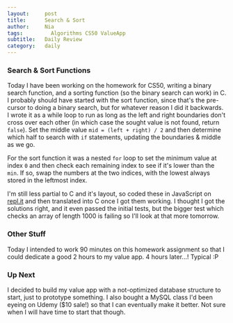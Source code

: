 ```yaml
---
layout:     post
title:      Search & Sort
author:     Nia
tags: 		  Algorithms CS50 ValueApp
subtitle:  	Daily Review
category:   daily
---
```


### Search & Sort Functions

Today I have been working on the homework for CS50, writing a binary search function, and a sorting function (so the binary search can work) in C. I probably should have started with the sort function, since that's the pre-cursor to doing a binary search, but for whatever reason I did it backwards. I wrote it as a while loop to run as long as the left and right boundaries don't cross over each other (in which case the sought value is not found, return `false`). Set the middle value `mid = (left + right) / 2` and then determine which half to search with `if` statements, updating the boundaries & middle as we go.

For the sort function it was a nested `for` loop to set the minimum value at index `0` and then check each remaining index to see if it's lower than the `min`. If so, swap the numbers at the two indices, with the lowest always stored in the leftmost index.

I'm still less partial to C and it's layout, so coded these in JavaScript on [repl.it](https://repl.it/) and then translated into C once I got them working. I thought I got the solutions right, and it even passed the initial tests, but the bigger test which checks an array of length 1000 is failing so I'll look at that more tomorrow.

### Other Stuff

Today I intended to work 90 minutes on this homework assignment so that I could dedicate a good 2 hours to my value app. 4 hours later...! Typical :P

### Up Next

I decided to build my value app with a not-optimized database structure to start, just to prototype something. I also bought a MySQL class I'd been eyeing on Udemy ($10 sale!) so that I can eventually make it better. Not sure when I will have time to start that though.